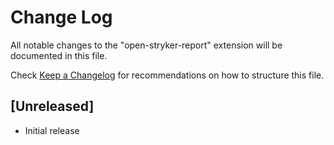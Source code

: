 # Change Log
All notable changes to the "open-stryker-report" extension will be documented in this file.

Check [Keep a Changelog](http://keepachangelog.com/) for recommendations on how to structure this file.

## [Unreleased]
- Initial release